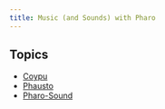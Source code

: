```yaml
---
title: Music (and Sounds) with Pharo
---
```



<div class="sidebar">
    <h2>Topics</h2>
    <ul>
        <li><a href="https://lucretiomsp.github.io/musicwithpharo/documentation/coypu.html">Coypu</a></li>
        <li><a href="https://lucretiomsp.github.io/musicwithpharo/documentation/phausto.html">Phausto</a></li>
        <li><a href="https://lucretiomsp.github.io/musicwithpharo/documentation/pharosound.html">Pharo-Sound</a></li>
    </ul>
 
</div>
